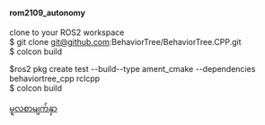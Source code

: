 #### rom2109_autonomy

clone to your ROS2 workspace<br>
$ git clone git@github.com:BehaviorTree/BehaviorTree.CPP.git <br>
$ colcon build <br>

$ros2 pkg create test --build--type ament_cmake --dependencies behaviortree_cpp rclcpp <br>
$ colcon build






<a href="https://github.com/ROM-robotics/rom2109">မူလစာမျက်နှာ </a>